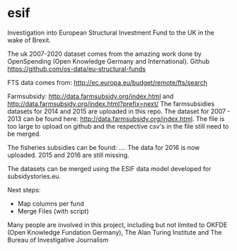 # esif
Investigation into European Structural Investment Fund to the UK in the wake of Brexit.

The uk 2007-2020 dataset comes from the amazing work done by OpenSpending (Open Knowledge Germany and International).
Github https://github.com/os-data/eu-structural-funds

FTS data comes from: http://ec.europa.eu/budget/remote/fts/search

Farmsubsidy: http://data.farmsubsidy.org/index.html and http://data.farmsubsidy.org/index.html?prefix=next/
The farmsubsidies datasets for 2014 and 2015 are uploaded in this repo. 
The dataset for 2007 - 2013 can be found here: http://data.farmsubsidy.org/index.html. The file is too large to upload on github and the respective csv's in the file still need to be merged. 

The fisheries subsidies can be found: ....
The data for 2016 is now uploaded. 
2015 and 2016 are still missing. 

The datasets can be merged using the ESIF data model developed for subsidystories.eu. 

Next steps:
- Map columns per fund
- Merge Files (with script)

Many people are involved in this project, including but not limited to OKFDE (Open Knowledge Fundation Germany), The Alan Turing Institute and The Bureau of Investigative Journalism
